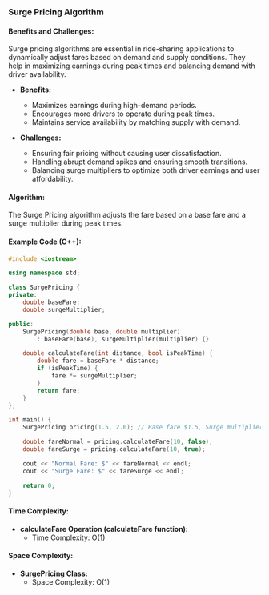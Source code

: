 ### Surge Pricing Algorithm

#### Benefits and Challenges:
Surge pricing algorithms are essential in ride-sharing applications to dynamically adjust fares based on demand and supply conditions. They help in maximizing earnings during peak times and balancing demand with driver availability.

- **Benefits:**
  - Maximizes earnings during high-demand periods.
  - Encourages more drivers to operate during peak times.
  - Maintains service availability by matching supply with demand.

- **Challenges:**
  - Ensuring fair pricing without causing user dissatisfaction.
  - Handling abrupt demand spikes and ensuring smooth transitions.
  - Balancing surge multipliers to optimize both driver earnings and user affordability.

#### Algorithm:
The Surge Pricing algorithm adjusts the fare based on a base fare and a surge multiplier during peak times.

#### Example Code (C++):
```cpp
#include <iostream>

using namespace std;

class SurgePricing {
private:
    double baseFare;
    double surgeMultiplier;

public:
    SurgePricing(double base, double multiplier)
        : baseFare(base), surgeMultiplier(multiplier) {}

    double calculateFare(int distance, bool isPeakTime) {
        double fare = baseFare * distance;
        if (isPeakTime) {
            fare *= surgeMultiplier;
        }
        return fare;
    }
};

int main() {
    SurgePricing pricing(1.5, 2.0); // Base fare $1.5, Surge multiplier 2.0x

    double fareNormal = pricing.calculateFare(10, false);
    double fareSurge = pricing.calculateFare(10, true);

    cout << "Normal Fare: $" << fareNormal << endl;
    cout << "Surge Fare: $" << fareSurge << endl;

    return 0;
}
```
#### Time Complexity:
- **calculateFare Operation (calculateFare function):**
  - Time Complexity: O(1)
  
#### Space Complexity:
- **SurgePricing Class:**
  - Space Complexity: O(1)
 
